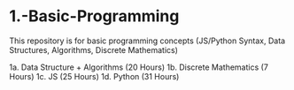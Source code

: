 # 1.-Basic-Programming
This repository is for basic programming concepts (JS/Python Syntax, Data Structures, Algorithms, Discrete Mathematics)

1a. Data Structure + Algorithms (20 Hours)
1b. Discrete Mathematics (7 Hours)
1c. JS (25 Hours)
1d. Python (31 Hours)

